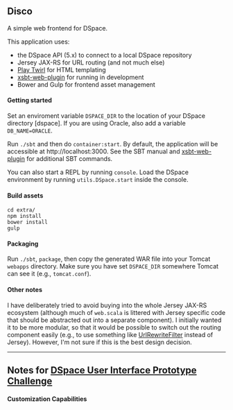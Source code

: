 ## Disco

A simple web frontend for DSpace.

This application uses:

* the DSpace API (5.x) to connect to a local DSpace repository
* Jersey JAX-RS for URL routing (and not much else)
* [Play Twirl](https://github.com/playframework/twirl) for HTML templating
* [xsbt-web-plugin](https://github.com/earldouglas/xwp-template) for running in development
* Bower and Gulp for frontend asset management

#### Getting started

Set an enviroment variable `DSPACE_DIR` to the location of your DSpace directory [dspace]. If you are using Oracle, also add a variable `DB_NAME=ORACLE`. 

Run `./sbt` and then do `container:start`. By default, the application will be accessible at http://localhost:3000. See the SBT manual and [xsbt-web-plugin](https://github.com/earldouglas/xwp-template) for additional SBT commands. 

You can also start a REPL by running `console`. Load the DSpace environment by running `utils.DSpace.start` inside the console.

#### Build assets

    cd extra/
    npm install
    bower install
    gulp

#### Packaging

Run `./sbt`, `package`, then copy the generated WAR file into your Tomcat `webapps` directory. Make sure you have set `DSPACE_DIR` somewhere Tomcat can see it (e.g., `tomcat.conf`).

#### Other notes

I have deliberately tried to avoid buying into the whole Jersey JAX-RS ecosystem (although much of `web.scala` is littered with Jersey specific code that should be abstracted out into a separate component). I initially wanted it to be more modular, so that it would be possible to switch out the routing component easily (e.g., to use something like [UrlRewriteFilter](http://tuckey.org/urlrewrite/) instead of Jersey). However, I'm not sure if this is the best design decision.

<hr/>

## Notes for [DSpace User Interface Prototype Challenge](https://wiki.duraspace.org/display/DSPACE/DSpace+UI+Prototype+Challenge)

#### Customization Capabilities
